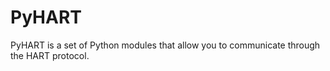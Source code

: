 # PyHART
PyHART is a set of Python modules that allow you to communicate through the HART protocol.
